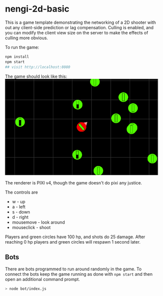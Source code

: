 # nengi-2d-basic
This is a game template demonstrating the networking of a 2D shooter with out any client-side prediction or lag compensation. Culling is enabled, and you can modify the client view size on the server to make the effects of culling more obvious.

To run the game:
```sh
npm install
npm start
## visit http://localhost:8080
```
The game should look like this:
![nengi-2d-basic screenshot](./public/images/screenshot.png)

The renderer is PIXI v4, though the game doesn't do pixi any justice.

The controls are
- w - up
- a - left
- s - down
- d - right
- mousemove - look around
- mouseclick - shoot

Players and green circles have 100 hp, and shots do 25 damage. After reaching 0 hp players and green circles will respawn 1 second later.

## Bots
There are bots programmed to run around randomly in the game. To connect the bots keep the game running as done with `npm start` and then open an additional command prompt.
```sh
> node bot/index.js
```
